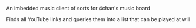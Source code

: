 An imbedded music client of sorts for 4chan's music board

Finds all YouTube links and queries them into a list that can be played at will
